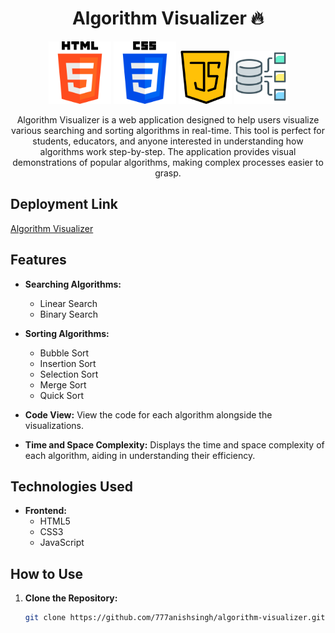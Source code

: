 <div align="center">
  <h1>Algorithm Visualizer 🔥</h1>
  <div>
    <img src="/html-5.png" width="100" height="100" />
    <img src="/css-3.png" width="100" height="100" />
    <img src="/java-script.png" width="85" height="85"/>
    <img src="/data.png" width="85" height="85"/>
  </div>



Algorithm Visualizer is a web application designed to help users visualize various searching and sorting algorithms in real-time. This tool is perfect for students, educators, and anyone interested in understanding how algorithms work step-by-step. The application provides visual demonstrations of popular algorithms, making complex processes easier to grasp.
</div>


## Deployment Link
[Algorithm Visualizer](https://algorithm-visualizer-anish.netlify.app/)

## Features

- **Searching Algorithms:**
  - Linear Search
  - Binary Search

- **Sorting Algorithms:**
  - Bubble Sort
  - Insertion Sort
  - Selection Sort
  - Merge Sort
  - Quick Sort

- **Code View:** View the code for each algorithm alongside the visualizations.
- **Time and Space Complexity:** Displays the time and space complexity of each algorithm, aiding in understanding their efficiency.

## Technologies Used

- **Frontend:**
  - HTML5
  - CSS3
  - JavaScript

## How to Use

1. **Clone the Repository:**
   ```bash
   git clone https://github.com/777anishsingh/algorithm-visualizer.git
